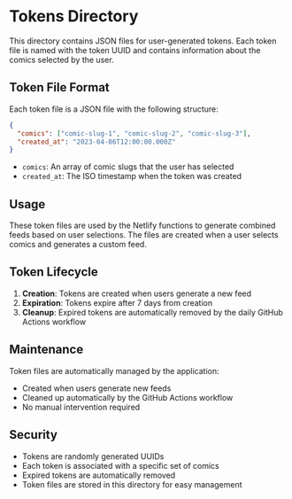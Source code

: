 # Tokens Directory

This directory contains JSON files for user-generated tokens. Each token file is named with the token UUID and contains information about the comics selected by the user.

## Token File Format

Each token file is a JSON file with the following structure:

```json
{
  "comics": ["comic-slug-1", "comic-slug-2", "comic-slug-3"],
  "created_at": "2023-04-06T12:00:00.000Z"
}
```

- `comics`: An array of comic slugs that the user has selected
- `created_at`: The ISO timestamp when the token was created

## Usage

These token files are used by the Netlify functions to generate combined feeds based on user selections. The files are created when a user selects comics and generates a custom feed.

## Token Lifecycle

1. **Creation**: Tokens are created when users generate a new feed
2. **Expiration**: Tokens expire after 7 days from creation
3. **Cleanup**: Expired tokens are automatically removed by the daily GitHub Actions workflow

## Maintenance

Token files are automatically managed by the application:
- Created when users generate new feeds
- Cleaned up automatically by the GitHub Actions workflow
- No manual intervention required

## Security

- Tokens are randomly generated UUIDs
- Each token is associated with a specific set of comics
- Expired tokens are automatically removed
- Token files are stored in this directory for easy management 
